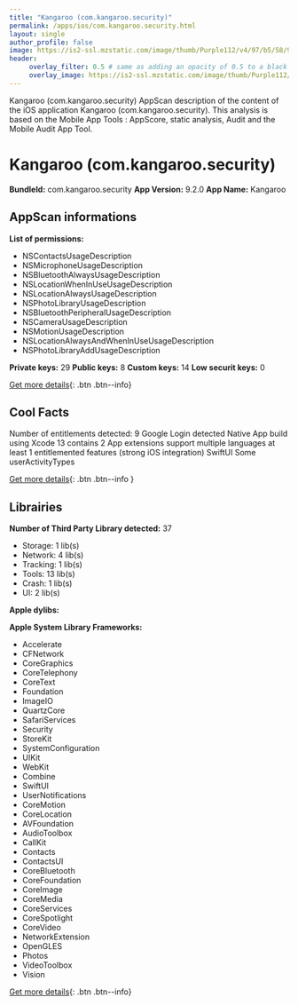 ```yaml
---
title: "Kangaroo (com.kangaroo.security)"
permalink: /apps/ios/com.kangaroo.security.html
layout: single
author_profile: false
image: https://is2-ssl.mzstatic.com/image/thumb/Purple112/v4/97/b5/58/97b55813-8442-78a5-44fd-da5cea97af0f/AppIcon-0-1x_U007emarketing-0-5-0-85-220.png/512x512bb.jpg
header: 
     overlay_filter: 0.5 # same as adding an opacity of 0.5 to a black background
     overlay_image: https://is2-ssl.mzstatic.com/image/thumb/Purple112/v4/97/b5/58/97b55813-8442-78a5-44fd-da5cea97af0f/AppIcon-0-1x_U007emarketing-0-5-0-85-220.png/512x512bb.jpg
---
```

Kangaroo (com.kangaroo.security) AppScan description of the content of the iOS application Kangaroo (com.kangaroo.security). This analysis is based on the Mobile App Tools : AppScore, static analysis, Audit and the Mobile Audit App Tool.

# Kangaroo (com.kangaroo.security)

**BundleId:** com.kangaroo.security
**App Version:** 9.2.0
**App Name:** Kangaroo


## AppScan informations 

**List of permissions:** 
- NSContactsUsageDescription
- NSMicrophoneUsageDescription
- NSBluetoothAlwaysUsageDescription
- NSLocationWhenInUseUsageDescription
- NSLocationAlwaysUsageDescription
- NSPhotoLibraryUsageDescription
- NSBluetoothPeripheralUsageDescription
- NSCameraUsageDescription
- NSMotionUsageDescription
- NSLocationAlwaysAndWhenInUseUsageDescription
- NSPhotoLibraryAddUsageDescription
  
  
**Private keys:** 29
**Public keys:** 8
**Custom keys:** 14
**Low securit keys:** 0
  
[Get more details](/pricing.html){: .btn .btn--info}

## Cool Facts

Number of entitlements detected: 9
Google Login detected
Native App
build using Xcode 13
contains 2 App extensions
support multiple languages
at least 1 entitlemented features (strong iOS integration)
SwiftUI
Some userActivityTypes
  
[Get more details](/pricing.html){: .btn .btn--info }

## Librairies 
**Number of Third Party Library detected:** 37
- Storage: 1 lib(s)
- Network: 4 lib(s)
- Tracking: 1 lib(s)
- Tools: 13 lib(s)
- Crash: 1 lib(s)
- UI: 2 lib(s)


**Apple dylibs:**


**Apple System Library Frameworks:**
- Accelerate
- CFNetwork
- CoreGraphics
- CoreTelephony
- CoreText
- Foundation
- ImageIO
- QuartzCore
- SafariServices
- Security
- StoreKit
- SystemConfiguration
- UIKit
- WebKit
- Combine
- SwiftUI
- UserNotifications
- CoreMotion
- CoreLocation
- AVFoundation
- AudioToolbox
- CallKit
- Contacts
- ContactsUI
- CoreBluetooth
- CoreFoundation
- CoreImage
- CoreMedia
- CoreServices
- CoreSpotlight
- CoreVideo
- NetworkExtension
- OpenGLES
- Photos
- VideoToolbox
- Vision


  
[Get more details](/pricing.html){: .btn .btn--info}

